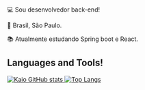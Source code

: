 :computer: Sou desenvolvedor back-end!

:house_with_garden: Brasil, São Paulo.

:books: Atualmente estudando Spring boot e React.

## Languages and Tools!
[![Kaio GitHub stats](https://github-readme-stats.vercel.app/api?username=KaioFAnjos&show_icons=true&theme=radical&hide=contribuited)
![Top Langs](https://github-readme-stats.vercel.app/api/top-langs/?username=KaioFAnjos&layout=compact&theme=radical)](https://https://github.com/KaioFAnjos/github-readme-stats)
